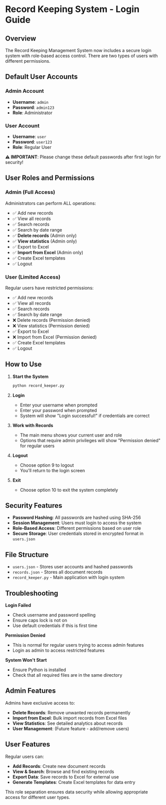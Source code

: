 # Record Keeping System - Login Guide

## Overview
The Record Keeping Management System now includes a secure login system with role-based access control. There are two types of users with different permissions.

## Default User Accounts

### Admin Account
- **Username**: `admin`
- **Password**: `admin123`
- **Role**: Administrator

### User Account  
- **Username**: `user`
- **Password**: `user123`
- **Role**: Regular User

**⚠️ IMPORTANT**: Please change these default passwords after first login for security!

## User Roles and Permissions

### Admin (Full Access)
Administrators can perform ALL operations:
- ✅ Add new records
- ✅ View all records  
- ✅ Search records
- ✅ Search by date range
- ✅ **Delete records** (Admin only)
- ✅ **View statistics** (Admin only)
- ✅ Export to Excel
- ✅ **Import from Excel** (Admin only)
- ✅ Create Excel templates
- ✅ Logout

### User (Limited Access)
Regular users have restricted permissions:
- ✅ Add new records
- ✅ View all records
- ✅ Search records  
- ✅ Search by date range
- ❌ Delete records (Permission denied)
- ❌ View statistics (Permission denied)
- ✅ Export to Excel
- ❌ Import from Excel (Permission denied)
- ✅ Create Excel templates
- ✅ Logout

## How to Use

1. **Start the System**
   ```bash
   python record_keeper.py
   ```

2. **Login**
   - Enter your username when prompted
   - Enter your password when prompted
   - System will show "Login successful!" if credentials are correct

3. **Work with Records**
   - The main menu shows your current user and role
   - Options that require admin privileges will show "Permission denied" for regular users

4. **Logout**
   - Choose option 9 to logout
   - You'll return to the login screen

5. **Exit**
   - Choose option 10 to exit the system completely

## Security Features

- **Password Hashing**: All passwords are hashed using SHA-256
- **Session Management**: Users must login to access the system
- **Role-Based Access**: Different permissions based on user role
- **Secure Storage**: User credentials stored in encrypted format in `users.json`

## File Structure

- `users.json` - Stores user accounts and hashed passwords
- `records.json` - Stores all document records
- `record_keeper.py` - Main application with login system

## Troubleshooting

**Login Failed**
- Check username and password spelling
- Ensure caps lock is not on
- Use default credentials if this is first time

**Permission Denied**  
- This is normal for regular users trying to access admin features
- Login as admin to access restricted features

**System Won't Start**
- Ensure Python is installed
- Check that all required files are in the same directory

## Admin Features

Admins have exclusive access to:
- **Delete Records**: Remove unwanted records permanently
- **Import from Excel**: Bulk import records from Excel files  
- **View Statistics**: See detailed analytics about records
- **User Management**: (Future feature - add/remove users)

## User Features  

Regular users can:
- **Add Records**: Create new document records
- **View & Search**: Browse and find existing records
- **Export Data**: Save records to Excel for external use
- **Generate Templates**: Create Excel templates for data entry

This role separation ensures data security while allowing appropriate access for different user types.
